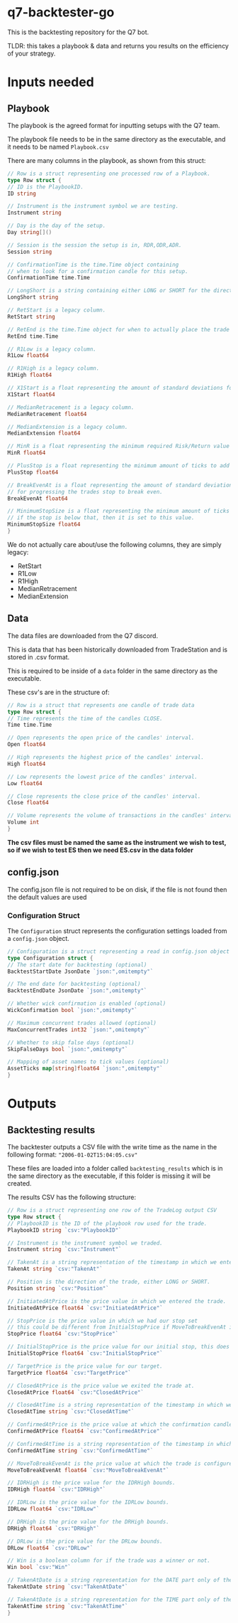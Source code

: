 # q7-backtester-go

This is the backtesting repository for the Q7 bot. 

TLDR: this takes a playbook & data and returns you results on the efficiency of your strategy.

# Inputs needed
## Playbook

The playbook is the agreed format for inputting setups with the Q7 team.

The playbook file needs to be in the same directory as the executable, and it needs to be named `Playbook.csv`

There are many columns in the playbook, as shown from this struct:

```go
// Row is a struct representing one processed row of a Playbook.
type Row struct {
// ID is the PlaybookID.
ID string

// Instrument is the instrument symbol we are testing.
Instrument string

// Day is the day of the setup.
Day string[]()

// Session is the session the setup is in, RDR,ODR,ADR.
Session string

// ConfirmationTime is the time.Time object containing
// when to look for a confirmation candle for this setup.
ConfirmationTime time.Time

// LongShort is a string containing either LONG or SHORT for the direction of the trade.
LongShort string

// RetStart is a legacy column.
RetStart string

// RetEnd is the time.Time object for when to actually place the trade if all other criteria are met.
RetEnd time.Time

// R1Low is a legacy column.
R1Low float64

// R1High is a legacy column.
R1High float64

// X1Start is a float representing the amount of standard deviations for a setup to place the target at.
X1Start float64

// MedianRetracement is a legacy column.
MedianRetracement float64

// MedianExtension is a legacy column.
MedianExtension float64

// MinR is a float representing the minimum required Risk/Return value to take a trade.
MinR float64

// PlusStop is a float representing the minimum amount of ticks to add to the stop.
PlusStop float64

// BreakEvenAt is a float representing the amount of standard deviations
// for progressing the trades stop to break even.
BreakEvenAt float64

// MinimumStopSize is a float representing the minimum amount of ticks the stop needs to be,
// if the stop is below that, then it is set to this value.
MinimumStopSize float64
}
```

We do not actually care about/use the following columns, they are simply legacy:

- RetStart
- R1Low
- R1High
- MedianRetracement
- MedianExtension

## Data

The data files are downloaded from the Q7 discord.

This is data that has been historically downloaded from TradeStation and is stored in .csv format.

This is required to be inside of a `data` folder in the same directory as the executable.

These csv's are in the structure of:

```go
// Row is a struct that represents one candle of trade data
type Row struct {
// Time represents the time of the candles CLOSE.
Time time.Time

// Open represents the open price of the candles' interval.
Open float64

// High represents the highest price of the candles' interval.
High float64

// Low represents the lowest price of the candles' interval.
Low float64

// Close represents the close price of the candles' interval.
Close float64

// Volume represents the volume of transactions in the candles' interval.
Volume int
}
```

**The csv files must be named the same as the instrument we wish to test,
so if we wish to test ES then we need ES.csv in the data folder**

## config.json

The config.json file is not required to be on disk, if the file is not found then the default values are used

### Configuration Struct

The `Configuration` struct represents the configuration settings loaded from a `config.json` object.

```go
// Configuration is a struct representing a read in config.json object
type Configuration struct {
// The start date for backtesting (optional)
BacktestStartDate JsonDate `json:",omitempty"`

// The end date for backtesting (optional)
BacktestEndDate JsonDate `json:",omitempty"`

// Whether wick confirmation is enabled (optional)
WickConfirmation bool `json:",omitempty"`

// Maximum concurrent trades allowed (optional)
MaxConcurrentTrades int32 `json:",omitempty"`

// Whether to skip false days (optional)
SkipFalseDays bool `json:",omitempty"`

// Mapping of asset names to tick values (optional)
AssetTicks map[string]float64 `json:",omitempty"`
}
```

# Outputs

## Backtesting results

The backtester outputs a CSV file with the write time as the name in the following format: `"2006-01-02T15:04:05.csv"`

These files are loaded into a folder called `backtesting_results` which is in the same directory as the executable, if
this folder is missing it will be created.

The results CSV has the following structure:

```go
// Row is a struct representing one row of the TradeLog output CSV
type Row struct {
// PlaybookID is the ID of the playbook row used for the trade.
PlaybookID string `csv:"PlaybookID"`

// Instrument is the instrument symbol we traded.
Instrument string `csv:"Instrument"`

// TakenAt is a string representation of the timestamp in which we entered the trade.
TakenAt string `csv:"TakenAt"`

// Position is the direction of the trade, either LONG or SHORT.
Position string `csv:"Position"`

// InitiatedAtPrice is the price value in which we entered the trade.
InitiatedAtPrice float64 `csv:"InitiatedAtPrice"`

// StopPrice is the price value in which we had our stop set
// this could be different from InitialStopPrice if MoveToBreakEvenAt is configured and hit.
StopPrice float64 `csv:"StopPrice"`

// InitialStopPrice is the price value for our initial stop, this does not change.
InitialStopPrice float64 `csv:"InitialStopPrice"`

// TargetPrice is the price value for our target.
TargetPrice float64 `csv:"TargetPrice"`

// ClosedAtPrice is the price value we exited the trade at.
ClosedAtPrice float64 `csv:"ClosedAtPrice"`

// ClosedAtTime is a string representation of the timestamp in which we exited the trade.
ClosedAtTime string `csv:"ClosedAtTime"`

// ConfirmedAtPrice is the price value at which the confirmation candle was marked as confirmed.
ConfirmedAtPrice float64 `csv:"ConfirmedAtPrice"`

// ConfirmedAtTime is a string representation of the timestamp in which the confirmation candle closed.
ConfirmedAtTime string `csv:"ConfirmedAtTime"`

// MoveToBreakEvenAt is the price value at which the trade is configured to move the stop to break even.
MoveToBreakEvenAt float64 `csv:"MoveToBreakEvenAt"`

// IDRHigh is the price value for the IDRHigh bounds.
IDRHigh float64 `csv:"IDRHigh"`

// IDRLow is the price value for the IDRLow bounds.
IDRLow float64 `csv:"IDRLow"`

// DRHigh is the price value for the DRHigh bounds.
DRHigh float64 `csv:"DRHigh"`

// DRLow is the price value for the DRLow bounds.
DRLow float64 `csv:"DRLow"`

// Win is a boolean column for if the trade was a winner or not.
Win bool `csv:"Win"`

// TakenAtDate is a string representation for the DATE part only of the TakenAt field.
TakenAtDate string `csv:"TakenAtDate"`

// TakenAtDate is a string representation for the TIME part only of the TakenAt field.
TakenAtTime string `csv:"TakenAtTime"`
}
```
